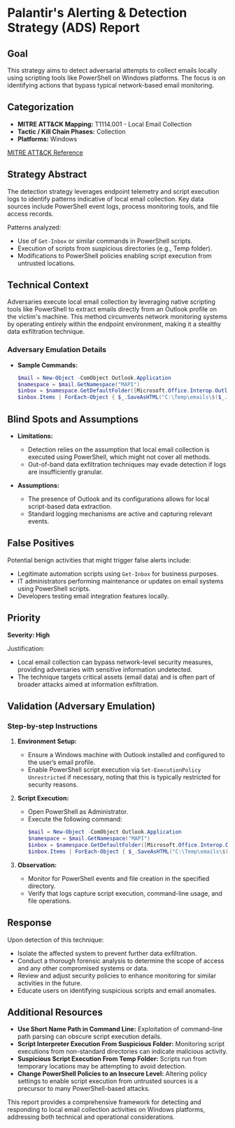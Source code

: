 # Palantir's Alerting & Detection Strategy (ADS) Report

## Goal
This strategy aims to detect adversarial attempts to collect emails locally using scripting tools like PowerShell on Windows platforms. The focus is on identifying actions that bypass typical network-based email monitoring.

## Categorization
- **MITRE ATT&CK Mapping:** T1114.001 - Local Email Collection
- **Tactic / Kill Chain Phases:** Collection
- **Platforms:** Windows

[MITRE ATT&CK Reference](https://attack.mitre.org/techniques/T1114/001)

## Strategy Abstract
The detection strategy leverages endpoint telemetry and script execution logs to identify patterns indicative of local email collection. Key data sources include PowerShell event logs, process monitoring tools, and file access records.

Patterns analyzed:
- Use of `Get-Inbox` or similar commands in PowerShell scripts.
- Execution of scripts from suspicious directories (e.g., Temp folder).
- Modifications to PowerShell policies enabling script execution from untrusted locations.

## Technical Context
Adversaries execute local email collection by leveraging native scripting tools like PowerShell to extract emails directly from an Outlook profile on the victim's machine. This method circumvents network monitoring systems by operating entirely within the endpoint environment, making it a stealthy data exfiltration technique.

### Adversary Emulation Details
- **Sample Commands:**
  ```powershell
  $mail = New-Object -ComObject Outlook.Application
  $namespace = $mail.GetNamespace("MAPI")
  $inbox = $namespace.GetDefaultFolder([Microsoft.Office.Interop.Outlook.OlDefaultFolders]::olFolderInbox)
  $inbox.Items | ForEach-Object { $_.SaveAsHTML("C:\Temp\emails\$($_.Subject).html") }
  ```

## Blind Spots and Assumptions
- **Limitations:**
  - Detection relies on the assumption that local email collection is executed using PowerShell, which might not cover all methods.
  - Out-of-band data exfiltration techniques may evade detection if logs are insufficiently granular.

- **Assumptions:**
  - The presence of Outlook and its configurations allows for local script-based data extraction.
  - Standard logging mechanisms are active and capturing relevant events.

## False Positives
Potential benign activities that might trigger false alerts include:
- Legitimate automation scripts using `Get-Inbox` for business purposes.
- IT administrators performing maintenance or updates on email systems using PowerShell scripts.
- Developers testing email integration features locally.

## Priority
**Severity: High**

Justification:
- Local email collection can bypass network-level security measures, providing adversaries with sensitive information undetected.
- The technique targets critical assets (email data) and is often part of broader attacks aimed at information exfiltration.

## Validation (Adversary Emulation)
### Step-by-step Instructions

1. **Environment Setup:**
   - Ensure a Windows machine with Outlook installed and configured to the user’s email profile.
   - Enable PowerShell script execution via `Set-ExecutionPolicy Unrestricted` if necessary, noting that this is typically restricted for security reasons.

2. **Script Execution:**
   - Open PowerShell as Administrator.
   - Execute the following command:
     ```powershell
     $mail = New-Object -ComObject Outlook.Application
     $namespace = $mail.GetNamespace("MAPI")
     $inbox = $namespace.GetDefaultFolder([Microsoft.Office.Interop.Outlook.OlDefaultFolders]::olFolderInbox)
     $inbox.Items | ForEach-Object { $_.SaveAsHTML("C:\Temp\emails\$($_.Subject).html") }
     ```

3. **Observation:**
   - Monitor for PowerShell events and file creation in the specified directory.
   - Verify that logs capture script execution, command-line usage, and file operations.

## Response
Upon detection of this technique:
- Isolate the affected system to prevent further data exfiltration.
- Conduct a thorough forensic analysis to determine the scope of access and any other compromised systems or data.
- Review and adjust security policies to enhance monitoring for similar activities in the future.
- Educate users on identifying suspicious scripts and email anomalies.

## Additional Resources
- **Use Short Name Path in Command Line:** Exploitation of command-line path parsing can obscure script execution details.
- **Script Interpreter Execution From Suspicious Folder:** Monitoring script executions from non-standard directories can indicate malicious activity.
- **Suspicious Script Execution From Temp Folder:** Scripts run from temporary locations may be attempting to avoid detection.
- **Change PowerShell Policies to an Insecure Level:** Altering policy settings to enable script execution from untrusted sources is a precursor to many PowerShell-based attacks.

This report provides a comprehensive framework for detecting and responding to local email collection activities on Windows platforms, addressing both technical and operational considerations.
